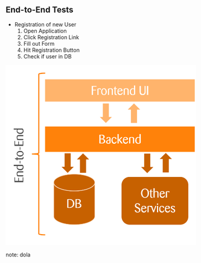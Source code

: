 ## End-to-End Tests

<div class="horizontal-2">
<div>
    <ul>
        <li>Registration of new User
            <ol>
                <li>Open Application</li>
                <li>Click Registration Link</li>
                <li>Fill out Form</li>
                <li>Hit Registration Button</li>
                <li class="checkmark">Check if user in DB</li>
            </ol>
        </li>
    </ul>
</div>
<div>
    <img src="images/application-architecture.png">
</div>
</div>

note:
dola